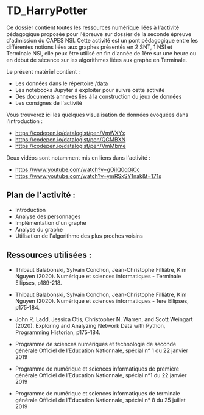 # TD_HarryPotter

Ce dossier contient toutes les ressources numérique liées à l'activité pédagogique proposée pour l'épreuve sur dossier de la seconde épreuve d'admission du CAPES NSI.
Cette activité est un pont pédagogique entre les différentes notions liées aux graphes présentés en 2 SNT, 1 NSI et Terminale NSI, elle peux être utilisé en fin d'année de 1ère sur une heure ou en début de sécance sur les algorithmes liées aux graphe en Terminale.

Le présent matériel contient :
- Les données dans le répertoire /data
- Les notebooks Jupyter à exploiter pour suivre cette activité
- Des documents annexes liés à la construction du jeux de données
- Les consignes de l'activité

Vous trouverez ici les quelques visualisation de données évoquées dans l'introduction :
- https://codepen.io/datalogist/pen/VmWXYx
- https://codepen.io/datalogist/pen/QGMBXN
- https://codepen.io/datalogist/pen/VmMbme

Deux vidéos sont notamment mis en liens dans l'activité :
- https://www.youtube.com/watch?v=gOiIQ0qGiCc
- https://www.youtube.com/watch?v=ymRSxSY1nak&t=171s

## Plan de l'activité :
* Introduction
* Analyse des personnages 
* Implémentation d'un graphe
* Analyse du graphe
* Utilisation de l'algorithme des plus proches voisins

## Ressources utilisées :

- Thibaut Balabonski, Sylvain Conchon, Jean-Christophe Filliâtre, Kim Nguyen (2020). Numérique
et sciences informatiques - Terminale Ellipses, p189-218.

- Thibaut Balabonski, Sylvain Conchon, Jean-Christophe Filliâtre, Kim Nguyen (2020). Numérique
et sciences informatiques - 1ere Ellipses, p175-184.

- John R. Ladd, Jessica Otis, Christopher N. Warren, and Scott Weingart (2020). Exploring
and Analyzing Network Data with Python, Programming Historian, p175-184.

- Programme de sciences numériques et technologie de seconde générale Officiel de l’Education
Nationnale, spécial n° 1 du 22 janvier 2019
- Programme de numérique et sciences informatiques de première générale Officiel de l’Education
Nationnale, spécial n°1 du 22 janvier 2019

- Programme de numérique et sciences informatiques de terminale générale Officiel de l’Education
Nationnale, spécial n° 8 du 25 juillet 2019

